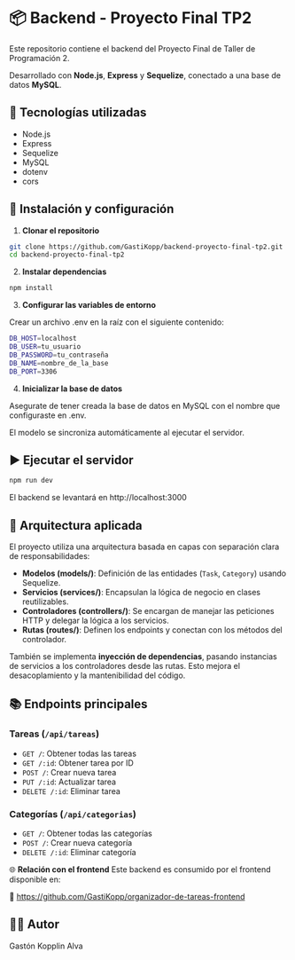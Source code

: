 # 📦 Backend - Proyecto Final TP2

Este repositorio contiene el backend del Proyecto Final de Taller de Programación 2.

Desarrollado con **Node.js**, **Express** y **Sequelize**, conectado a una base de datos **MySQL**.

## 🚀 Tecnologías utilizadas

- Node.js
- Express
- Sequelize
- MySQL
- dotenv
- cors

## 🔧 Instalación y configuración

1. **Clonar el repositorio**

```bash
git clone https://github.com/GastiKopp/backend-proyecto-final-tp2.git
cd backend-proyecto-final-tp2
```
2. **Instalar dependencias**

```bash
npm install
```

3. **Configurar las variables de entorno**

Crear un archivo .env en la raíz con el siguiente contenido:

```bash
DB_HOST=localhost
DB_USER=tu_usuario
DB_PASSWORD=tu_contraseña
DB_NAME=nombre_de_la_base
DB_PORT=3306
```

4. **Inicializar la base de datos**

Asegurate de tener creada la base de datos en MySQL con el nombre que configuraste en .env.

El modelo se sincroniza automáticamente al ejecutar el servidor.

## ▶️ Ejecutar el servidor

```bash
npm run dev
```
El backend se levantará en http://localhost:3000


## 🧱 Arquitectura aplicada

El proyecto utiliza una arquitectura basada en capas con separación clara de responsabilidades:

- **Modelos (models/)**: Definición de las entidades (`Task`, `Category`) usando Sequelize.
- **Servicios (services/)**: Encapsulan la lógica de negocio en clases reutilizables.
- **Controladores (controllers/)**: Se encargan de manejar las peticiones HTTP y delegar la lógica a los servicios.
- **Rutas (routes/)**: Definen los endpoints y conectan con los métodos del controlador.

También se implementa **inyección de dependencias**, pasando instancias de servicios a los controladores desde las rutas. Esto mejora el desacoplamiento y la mantenibilidad del código.

 ## 📚 Endpoints principales

### Tareas (`/api/tareas`)
- `GET /`: Obtener todas las tareas
- `GET /:id`: Obtener tarea por ID
- `POST /`: Crear nueva tarea
- `PUT /:id`: Actualizar tarea
- `DELETE /:id`: Eliminar tarea

### Categorías (`/api/categorias`)
- `GET /`: Obtener todas las categorías
- `POST /`: Crear nueva categoría
- `DELETE /:id`: Eliminar categoría

🌐 **Relación con el frontend**
Este backend es consumido por el frontend disponible en:

🔗 https://github.com/GastiKopp/organizador-de-tareas-frontend

## 👨‍💻 Autor

Gastón Kopplin Alva

